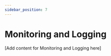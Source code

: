 ```yaml
---
sidebar_position: 7
---
```


# Monitoring and Logging

[Add content for Monitoring and Logging here]
